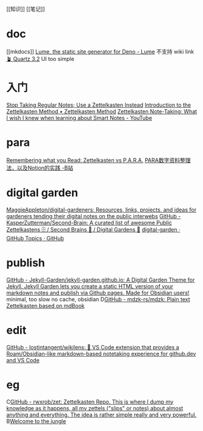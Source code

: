 [[知识]]
[[笔记]]

# doc
[[mkdocs]]
[Lume, the static site generator for Deno - Lume](https://lume.land/)
不支持 wiki link
[🪴 Quartz 3.2](https://quartz.jzhao.xyz/)
UI too simple

# 入门
[Stop Taking Regular Notes; Use a Zettelkasten Instead](https://eugeneyan.com/writing/note-taking-zettelkasten/)
[Introduction to the Zettelkasten Method • Zettelkasten Method](https://zettelkasten.de/introduction/)
[Zettelkasten Note-Taking: What I wish I knew when learning about Smart Notes - YouTube](https://www.youtube.com/watch?v=yqKspwjXu18)
# para
[Remembering what you Read: Zettelkasten vs P.A.R.A.](https://www.zainrizvi.io/blog/remembering-what-you-read-zettelkasten-vs-para/)
[PARA数字资料整理法，以及Notion的实践 -B站](https://www.bilibili.com/video/BV1YE411E7hJ)

# digital garden
[MaggieAppleton/digital-gardeners: Resources, links, projects, and ideas for gardeners tending their digital notes on the public interwebs](https://github.com/MaggieAppleton/digital-gardeners)
[GitHub - KasperZutterman/Second-Brain: A curated list of awesome Public Zettelkastens 🗄️ / Second Brains 🧠 / Digital Gardens 🌱](https://github.com/KasperZutterman/Second-Brain)
[digital-garden · GitHub Topics · GitHub](https://github.com/topics/digital-garden)
# publish
[GitHub - Jekyll-Garden/jekyll-garden.github.io: A Digital Garden Theme for Jekyll. Jekyll Garden lets you create a static HTML version of your markdown notes and publish via Github pages. Made for Obsidian users!](https://github.com/Jekyll-Garden/jekyll-garden.github.io)
	minimal, too slow no cache, obsidian
D[GitHub - mdzk-rs/mdzk: Plain text Zettelkasten based on mdBook](https://github.com/mdzk-rs/mdzk)
# edit
[GitHub - lostintangent/wikilens: 🔎 VS Code extension that provides a Roam/Obsidian-like markdown-based notetaking experience for github.dev and VS Code](https://github.com/lostintangent/wikilens)
# eg
C[GitHub - rwxrob/zet: Zettelkasten Repo. This is where I dump my knowledge as it happens, all my zettels ("slips" or notes) about almost anything and everything. The idea is rather simple really and very powerful.](https://github.com/rwxrob/zet)
B[Welcome to the jungle](https://rosano.hmm.garden/)